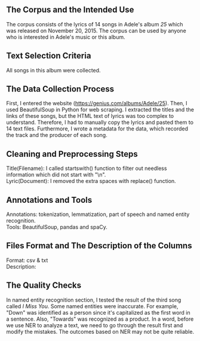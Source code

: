 ## The Corpus and the Intended Use
The corpus consists of the lyrics of 14 songs in Adele's album *25* which was released on November 20, 2015. The corpus can be used by anyone who is interested in Adele's music or this album. 
## Text Selection Criteria
All songs in this album were collected.
## The Data Collection Process
First, I entered the website (https://genius.com/albums/Adele/25). Then, I used BeautifulSoup in Python for web scraping. I extracted the titles and the links of these songs, but the HTML text of lyrics was too complex to understand. Therefore, I had to manually copy the lyrics and pasted them to 14 text files. Furthermore, I wrote a metadata for the data, which recorded the track and the producer of each song.
## Cleaning and Preprocessing Steps
Title(Filename): I called startswith() function to filter out needless information which did not start with "\n".<br/>
Lyric(Document): I removed the extra spaces with replace() function. 
## Annotations and Tools
Annotations: tokenization, lemmatization, part of speech and named entity recognition.<br/>
Tools: BeautifulSoup, pandas and spaCy.
## Files Format and The Description of the Columns
Format: csv & txt <br/>
Description:

## The Quality Checks
In named entity recognition section, I tested the result of the third song called *I Miss You*. Some named entities were inaccurate. For example, "Down" was identified as a person since it's capitalized as the first word in a sentence. Also, "Towards" was recognized as a product. In a word, before we use NER to analyze a text, we need to go through the result first and modify the mistakes. The outcomes based on NER may not be quite reliable. 
